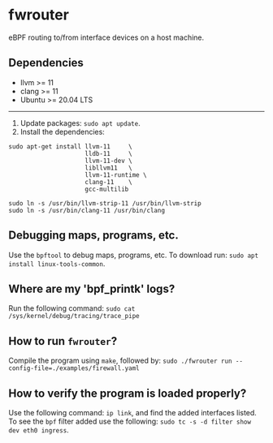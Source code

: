 # fwrouter
eBPF routing to/from interface devices on a host machine.

## Dependencies
- llvm >= 11
- clang >= 11
- Ubuntu >= 20.04 LTS
---

1. Update packages: `sudo apt update`.
2. Install the dependencies: 
```
sudo apt-get install llvm-11     \
                     lldb-11     \
                     llvm-11-dev \
                     libllvm11   \
                     llvm-11-runtime \
                     clang-11    \
                     gcc-multilib

sudo ln -s /usr/bin/llvm-strip-11 /usr/bin/llvm-strip
sudo ln -s /usr/bin/clang-11 /usr/bin/clang
```

## Debugging maps, programs, etc.
Use the `bpftool` to debug maps, programs, etc.
To download run: `sudo apt install linux-tools-common`.

## Where are my 'bpf_printk' logs?
Run the following command: `sudo cat /sys/kernel/debug/tracing/trace_pipe`

## How to run `fwrouter`?
Compile the program using `make`, followed by: `sudo ./fwrouter run --config-file=./examples/firewall.yaml`

## How to verify the program is loaded properly?
Use the following command: `ip link`, and find the added interfaces listed.
To see the `bpf` filter added use the following: `sudo tc -s -d filter show dev eth0 ingress`.